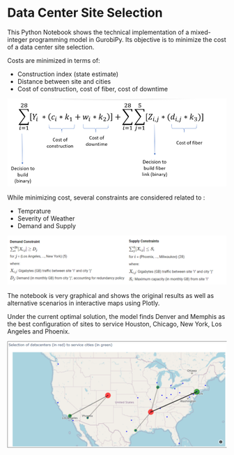 # Data Center Site Selection

This Python Notebook shows the technical implementation of a mixed-integer programming model in GurobiPy.
Its objective is to minimize the cost of a data center site selection. 

Costs are minimized in terms of:
 - Construction index (state estimate)
 - Distance between site and cities
 - Cost of construction, cost of fiber, cost of downtime

![](img/objfnct.png)

While minimizing cost, several constraints are considered related to :
 - Temprature
 - Severity of Weather
 - Demand and Supply

![](img/DandS.png)

The notebook is very graphical and shows the original results as well as alternative scenarios in interactive maps using Plotly.

Under the current optimal solution, the model finds Denver and Memphis as the best configuration of sites to service Houston, Chicago, New York, Los Angeles and Phoenix.


![](img/results.png)

